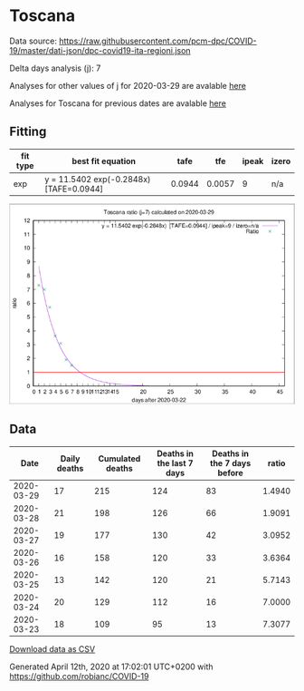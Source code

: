 # Toscana

Data source: https://raw.githubusercontent.com/pcm-dpc/COVID-19/master/dati-json/dpc-covid19-ita-regioni.json

Delta days analysis (j): 7

Analyses for other values of j for 2020-03-29 are avalable [here](../2020-03-29/README.md)

Analyses for Toscana for previous dates are avalable [here](../README.md)

## Fitting 
|fit type|best fit equation|tafe|tfe|ipeak|izero|
|-------|-----|--------|------|---|---|
|exp|y = 11.5402 exp(-0.2848x)  [TAFE=0.0944]|0.0944|0.0057|9|n/a|

![Plot](COVID-19_toscana_j7_2020-03-29.png)

## Data
|Date|Daily deaths|Cumulated deaths|Deaths in the last 7 days|Deaths in the 7 days before|ratio|
|----|----------|-----------|-------|--------------------|-----|
|2020-03-29|17|215|124|83|1.4940|
|2020-03-28|21|198|126|66|1.9091|
|2020-03-27|19|177|130|42|3.0952|
|2020-03-26|16|158|120|33|3.6364|
|2020-03-25|13|142|120|21|5.7143|
|2020-03-24|20|129|112|16|7.0000|
|2020-03-23|18|109|95|13|7.3077|

[Download data as CSV](COVID-19_toscana_j7_2020-03-29.csv)

Generated April 12th, 2020 at 17:02:01 UTC+0200 with https://github.com/robianc/COVID-19
